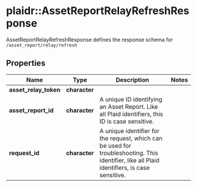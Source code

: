 # plaidr::AssetReportRelayRefreshResponse

AssetReportRelayRefreshResponse defines the response schema for `/asset_report/relay/refresh`

## Properties
Name | Type | Description | Notes
------------ | ------------- | ------------- | -------------
**asset_relay_token** | **character** |  | 
**asset_report_id** | **character** | A unique ID identifying an Asset Report. Like all Plaid identifiers, this ID is case sensitive. | 
**request_id** | **character** | A unique identifier for the request, which can be used for troubleshooting. This identifier, like all Plaid identifiers, is case sensitive. | 


